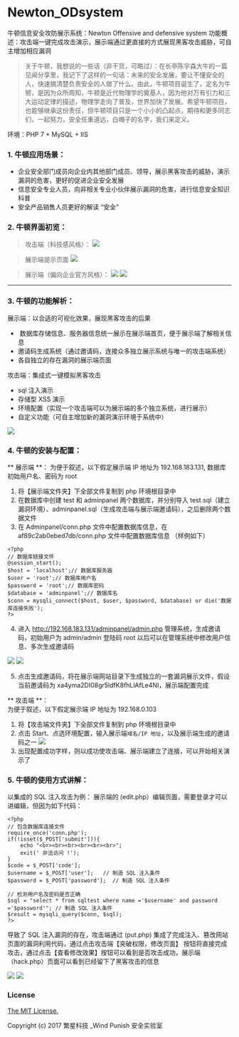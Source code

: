 # Newton_ODsystem
牛顿信息安全攻防展示系统：Newton Offensive and defensive system
功能概述：攻击端一键完成攻击演示，展示端通过更直接的方式展现黑客攻击威胁，可自主增加相应漏洞
> 关于牛顿，我想说的一些话（非干货，可略过）：在长亭陈宇森大牛的一篇见闻分享里，我记下了这样的一句话：未来的安全发展，要让不懂安全的人，快速搞清楚负责安全的人做了什么。由此，牛顿项目诞生了，定名为牛顿，是因为众所周知，牛顿是近代物理学的奠基人，因为他对万有引力和三大运动定律的描述，物理学走向了普及，世界加快了发展。希望牛顿项目，也能够继承这份责任，但牛顿项目只是一个小小的凸起点，期待和更多同志们，一起努力，安全任重道远，白帽子的名字，我们来定义。

环境：PHP 7 + MySQL + IIS

### 1. 牛顿应用场景：

- 企业安全部门成员向企业内其他部门成员、领导，展示黑客攻击的威胁，演示漏洞的危害，更好的促进企业安全发展
- 信息安全专业人员，向非相关专业小伙伴展示漏洞的危害，进行信息安全知识科普
- 安全产品销售人员更好的解读 “安全”

### 2. 牛顿界面初览：

> 攻击端（科技感风格）：
![](https://github.com/crown-prince/Newton_ODsystem/blob/master/MD_pic/%E7%89%9B%E9%A1%BF1.PNG)


> 展示端提示页面
![](https://github.com/crown-prince/Newton_ODsystem/blob/master/MD_pic/%E7%89%9B%E9%A1%BF2.PNG)

> 展示端（偏向企业官方风格）：
![](https://github.com/crown-prince/Newton_ODsystem/blob/master/MD_pic/%E7%89%9B%E9%A1%BF3.PNG)
![](https://github.com/crown-prince/Newton_ODsystem/blob/master/MD_pic/%E7%89%9B%E9%A1%BF4.PNG)

----   

### 3. 牛顿的功能解析：

展示端：以合适的可视化效果，展现黑客攻击的后果
*  数据库存储信息、服务器信息统一展示在展示端首页，便于展示端了解相关信息
*  邀请码生成系统（通过邀请码，连接众多独立展示系统与唯一的攻击端系统）
*  各自独立的存在漏洞的展示端页面

攻击端：集成式一键模拟黑客攻击
*  sql 注入演示
*  存储型 XSS 演示
*  环境配置（实现一个攻击端可以为展示端的多个独立系统，进行展示）
*  自定义功能（可自主增加新的漏洞演示环境于系统中）
 
![](https://github.com/crown-prince/Newton_ODsystem/blob/master/MD_pic/OD%E8%BF%9E%E6%8E%A5.PNG)


### 4. 牛顿的安装与配置：
** 展示端 **：
为便于叙述，以下假定展示端 IP 地址为 192.168.183.131, 数据库初始用户名、密码为 root
1. 将【展示端文件夹】下全部文件复制到 php 环境根目录中
2. 在数据库中创建 test 和 adminpanel 两个数据库，并分别导入 test.sql（建立漏洞环境）、adminpanel.sql（生成攻击端与展示端邀请码），之后删除两个数据文件
3. 在 Adminpanel/conn.php 文件中配置数据库信息，在 af89c2ab0ebed7db/conn.php 文件中配置数据库信息 （样例如下）
```
<?php
// 数据库链接文件
@session_start();
$host = 'localhost';// 数据库服务器
$user = 'root';// 数据库用户名
$password = 'root';// 数据库密码
$database = 'adminpanel';// 数据库名
$conn = mysqli_connect($host, $user, $password, $database) or die('数据库连接失败');
?>
```
4. 进入 http://192.168.183.131/adminpanel/admin.php 管理系统，生成邀请码，初始用户为 admin/admin 登陆码 root
以后可以在管理系统中修改用户信息、多次生成邀请码

![](https://github.com/crown-prince/Newton_ODsystem/blob/master/MD_pic/管理系统.PNG)
![](https://github.com/crown-prince/Newton_ODsystem/blob/master/MD_pic/邀请码.PNG)

5. 点击生成邀请码，将在展示端网站目录下生成独立的一套漏洞展示文件，假设当前邀请码为 xa4yma2DI08gr5ldfK8fhLlAfLe4NI，展示端配置完成

** 攻击端 **： <br>
为便于叙述，以下假定展示端 IP 地址为 192.168.0.103
1. 将【攻击端文件夹】下全部文件复制到 php 环境根目录中
2. 点击 Start、点选环境配置，输入展示端`域名/IP 地址`，以及展示端生成的邀请码之一
![](https://github.com/crown-prince/Newton_ODsystem/blob/master/MD_pic/%E6%94%BB%E5%87%BB%E7%AB%AF%E8%BF%9E%E6%8E%A5.PNG)
3. 出现配置成功字样，则以成功使攻击端、展示端建立了连接，可以开始相关演示了



### 5. 牛顿的使用方式讲解：
以集成的 SQL 注入攻击为例：
展示端的 (edit.php）编辑页面，需要登录才可以进编辑，但因为如下代码：
```
<?php  
// 包含数据库连接文件  
require_once('conn.php');
if(!isset($_POST['submit'])){  
    echo "<br><br><br><br><br><br>";
	exit(' 非法访问 !');  
} 
$code = $_POST['code'];		
$username = $_POST['user'];   // 制造 SQL 注入条件
$password = $_POST['password'];  // 制造 SQL 注入条件
		
// 检测用户名及密码是否正确  
$sql = "select * from sqltest where name ='$username' and password ='$password'"; // 制造 SQL 注入条件
$result = mysqli_query($conn, $sql);
?>
```
导致了 SQL 注入漏洞的存在，攻击端通过 (put.php) 集成了完成注入、篡改网站页面的漏洞利用代码，通过点击攻击端【突破权限，修改页面】
按钮将直接完成攻击，通过点击【查看修改效果】按钮可以看到是否攻击成功，展示端（hack.php）页面可以看到已经留下了黑客攻击的信息

![](https://github.com/crown-prince/Newton_ODsystem/blob/master/MD_pic/%E7%82%B9%E9%80%89%E5%8A%A8%E6%80%81.gif)
![](https://github.com/crown-prince/Newton_ODsystem/blob/master/MD_pic/%E5%B1%95%E7%A4%BA%E7%AB%AF%E5%B1%95%E7%A4%BA%E8%A2%AB%E9%BB%91%E6%95%88%E6%9E%9C.PNG) 



### License

[The MIT License.](https://github.com/crown-prince/Newton_ODsystem/blob/master/LICENSE)


Copyright (c) 2017 繁星科技 _Wind Punish 安全实验室
